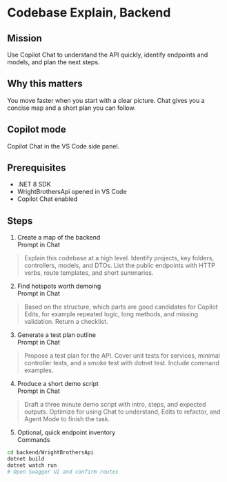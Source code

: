 # Codebase Explain, Backend

## Mission
Use Copilot Chat to understand the API quickly, identify endpoints and models, and plan the next steps.

## Why this matters
You move faster when you start with a clear picture. Chat gives you a concise map and a short plan you can follow.

## Copilot mode
Copilot Chat in the VS Code side panel.

## Prerequisites
- .NET 8 SDK
- WrightBrothersApi opened in VS Code
- Copilot Chat enabled

## Steps
1) Create a map of the backend  
Prompt in Chat  
> Explain this codebase at a high level. Identify projects, key folders, controllers, models, and DTOs. List the public endpoints with HTTP verbs, route templates, and short summaries.

2) Find hotspots worth demoing  
Prompt in Chat  
> Based on the structure, which parts are good candidates for Copilot Edits, for example repeated logic, long methods, and missing validation. Return a checklist.

3) Generate a test plan outline  
Prompt in Chat  
> Propose a test plan for the API. Cover unit tests for services, minimal controller tests, and a smoke test with dotnet test. Include command examples.

4) Produce a short demo script  
Prompt in Chat  
> Draft a three minute demo script with intro, steps, and expected outputs. Optimize for using Chat to understand, Edits to refactor, and Agent Mode to finish the task.

5) Optional, quick endpoint inventory  
Commands  
```bash
cd backend/WrightBrothersApi
dotnet build
dotnet watch run
# Open Swagger UI and confirm routes
```

